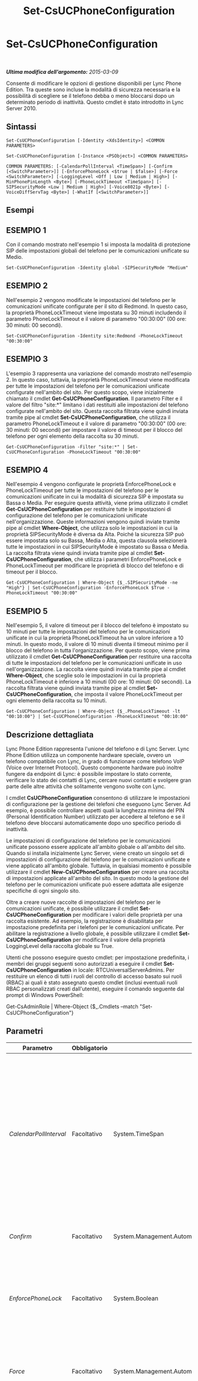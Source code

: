 ﻿---
title: Set-CsUCPhoneConfiguration
TOCTitle: Set-CsUCPhoneConfiguration
ms:assetid: f77456aa-992a-47d2-bdc7-5e3cbbfb6926
ms:mtpsurl: https://technet.microsoft.com/it-it/library/Gg413042(v=OCS.15)
ms:contentKeyID: 49302517
ms.date: 08/24/2015
mtps_version: v=OCS.15
ms.translationtype: HT
---

# Set-CsUCPhoneConfiguration

 

_**Ultima modifica dell'argomento:** 2015-03-09_

Consente di modificare le opzioni di gestione disponibili per Lync Phone Edition. Tra queste sono incluse la modalità di sicurezza necessaria e la possibilità di scegliere se il telefono debba o meno bloccarsi dopo un determinato periodo di inattività. Questo cmdlet è stato introdotto in Lync Server 2010.

## Sintassi

    Set-CsUCPhoneConfiguration [-Identity <XdsIdentity>] <COMMON PARAMETERS>

    Set-CsUCPhoneConfiguration [-Instance <PSObject>] <COMMON PARAMETERS>

    COMMON PARAMETERS: [-CalendarPollInterval <TimeSpan>] [-Confirm [<SwitchParameter>]] [-EnforcePhoneLock <$true | $false>] [-Force <SwitchParameter>] [-LoggingLevel <Off | Low | Medium | High>] [-MinPhonePinLength <Byte>] [-PhoneLockTimeout <TimeSpan>] [-SIPSecurityMode <Low | Medium | High>] [-Voice8021p <Byte>] [-VoiceDiffServTag <Byte>] [-WhatIf [<SwitchParameter>]]

## Esempi

## ESEMPIO 1

Con il comando mostrato nell'esempio 1 si imposta la modalità di protezione SIP delle impostazioni globali del telefono per le comunicazioni unificate su Medio.

    Set-CsUCPhoneConfiguration -Identity global -SIPSecurityMode "Medium"

## ESEMPIO 2

Nell'esempio 2 vengono modificate le impostazioni del telefono per le comunicazioni unificate configurate per il sito di Redmond. In questo caso, la proprietà PhoneLockTimeout viene impostata su 30 minuti includendo il parametro PhoneLockTimeout e il valore di parametro "00:30:00" (00 ore: 30 minuti: 00 secondi).

    Set-CsUCPhoneConfiguration -Identity site:Redmond -PhoneLockTimeout "00:30:00"

## ESEMPIO 3

L'esempio 3 rappresenta una variazione del comando mostrato nell'esempio 2. In questo caso, tuttavia, la proprietà PhoneLockTimeout viene modificata per tutte le impostazioni del telefono per le comunicazioni unificate configurate nell'ambito del sito. Per questo scopo, viene inizialmente chiamato il cmdlet **Get-CsUCPhoneConfiguration**. Il parametro Filter e il valore del filtro "site:\*" limitano i dati restituiti alle impostazioni del telefono configurate nell'ambito del sito. Questa raccolta filtrata viene quindi inviata tramite pipe al cmdlet **Set-CsUCPhoneConfiguration**, che utilizza il parametro PhoneLockTimeout e il valore di parametro "00:30:00" (00 ore: 30 minuti: 00 secondi) per impostare il valore di timeout per il blocco del telefono per ogni elemento della raccolta su 30 minuti.

    Get-CsUCPhoneConfiguration -Filter "site:*" | Set-CsUCPhoneConfiguration -PhoneLockTimeout "00:30:00"

## ESEMPIO 4

Nell'esempio 4 vengono configurate le proprietà EnforcePhoneLock e PhoneLockTimeout per tutte le impostazioni del telefono per le comunicazioni unificate in cui la modalità di sicurezza SIP è impostata su Bassa o Media. Per eseguire questa attività, viene prima utilizzato il cmdlet **Get-CsUCPhoneConfiguration** per restituire tutte le impostazioni di configurazione del telefono per le comunicazioni unificate nell'organizzazione. Queste informazioni vengono quindi inviate tramite pipe al cmdlet **Where-Object**, che utilizza solo le impostazioni in cui la proprietà SIPSecurityMode è diversa da Alta. Poiché la sicurezza SIP può essere impostata solo su Bassa, Media o Alta, questa clausola selezionerà tutte le impostazioni in cui SIPSecurityMode è impostato su Bassa o Media. La raccolta filtrata viene quindi inviata tramite pipe al cmdlet **Set-CsUCPhoneConfiguration**, che utilizza i parametri EnforcePhoneLock e PhoneLockTimeout per modificare le proprietà di blocco del telefono e di timeout per il blocco.

    Get-CsUCPhoneConfiguration | Where-Object {$_.SIPSecurityMode -ne "High"} | Set-CsUCPhoneConfiguration -EnforcePhoneLock $True -PhoneLockTimeout "00:30:00"

## ESEMPIO 5

Nell'esempio 5, il valore di timeout per il blocco del telefono è impostato su 10 minuti per tutte le impostazioni del telefono per le comunicazioni unificate in cui la proprietà PhoneLockTimeout ha un valore inferiore a 10 minuti. In questo modo, il valore di 10 minuti diventa il timeout minimo per il blocco del telefono in tutta l'organizzazione. Per questo scopo, viene prima utilizzato il cmdlet **Get-CsUCPhoneConfiguration** per restituire una raccolta di tutte le impostazioni del telefono per le comunicazioni unificate in uso nell'organizzazione. La raccolta viene quindi inviata tramite pipe al cmdlet **Where-Object**, che sceglie solo le impostazioni in cui la proprietà PhoneLockTimeout è inferiore a 10 minuti (00 ore: 10 minuti: 00 secondi). La raccolta filtrata viene quindi inviata tramite pipe al cmdlet **Set-CsUCPhoneConfiguration**, che imposta il valore PhoneLockTimeout per ogni elemento della raccolta su 10 minuti.

    Get-CsUCPhoneConfiguration | Where-Object {$_.PhoneLockTimeout -lt "00:10:00"} | Set-CsUCPhoneConfiguration -PhoneLockTimeout "00:10:00"

## Descrizione dettagliata

Lync Phone Edition rappresenta l'unione del telefono e di Lync Server. Lync Phone Edition utilizza un componente hardware speciale, ovvero un telefono compatibile con Lync, in grado di funzionare come telefono VoIP (Voice over Internet Protocol). Questo componente hardware può inoltre fungere da endpoint di Lync: è possibile impostare lo stato corrente, verificare lo stato dei contatti di Lync, cercare nuovi contatti e svolgere gran parte delle altre attività che solitamente vengono svolte con Lync.

I cmdlet **CsUCPhoneConfiguration** consentono di utilizzare le impostazioni di configurazione per la gestione dei telefoni che eseguono Lync Server. Ad esempio, è possibile controllare aspetti quali la lunghezza minima del PIN (Personal Identification Number) utilizzato per accedere al telefono e se il telefono deve bloccarsi automaticamente dopo uno specifico periodo di inattività.

Le impostazioni di configurazione del telefono per le comunicazioni unificate possono essere applicate all'ambito globale o all'ambito del sito. Quando si installa inizialmente Lync Server, viene creato un singolo set di impostazioni di configurazione del telefono per le comunicazioni unificate e viene applicato all'ambito globale. Tuttavia, in qualsiasi momento è possibile utilizzare il cmdlet **New-CsUCPhoneConfiguration** per creare una raccolta di impostazioni applicate all'ambito del sito. In questo modo la gestione del telefono per le comunicazioni unificate può essere adattata alle esigenze specifiche di ogni singolo sito.

Oltre a creare nuove raccolte di impostazioni del telefono per le comunicazioni unificate, è possibile utilizzare il cmdlet **Set-CsUCPhoneConfiguration** per modificare i valori delle proprietà per una raccolta esistente. Ad esempio, la registrazione è disabilitata per impostazione predefinita per i telefoni per le comunicazioni unificate. Per abilitare la registrazione a livello globale, è possibile utilizzare il cmdlet **Set-CsUCPhoneConfiguration** per modificare il valore della proprietà LoggingLevel della raccolta globale su True.

Utenti che possono eseguire questo cmdlet: per impostazione predefinita, i membri dei gruppi seguenti sono autorizzati a eseguire il cmdlet **Set-CsUCPhoneConfiguration** in locale: RTCUniversalServerAdmins. Per restituire un elenco di tutti i ruoli del controllo di accesso basato sui ruoli (RBAC) ai quali è stato assegnato questo cmdlet (inclusi eventuali ruoli RBAC personalizzati creati dall'utente), eseguire il comando seguente dal prompt di Windows PowerShell:

Get-CsAdminRole | Where-Object {$\_.Cmdlets –match "Set-CsUCPhoneConfiguration"}

## Parametri


<table>
<colgroup>
<col style="width: 25%" />
<col style="width: 25%" />
<col style="width: 25%" />
<col style="width: 25%" />
</colgroup>
<thead>
<tr class="header">
<th>Parametro</th>
<th>Obbligatorio</th>
<th>Tipo</th>
<th>Descrizione</th>
</tr>
</thead>
<tbody>
<tr class="odd">
<td><p><em>CalendarPollInterval</em></p></td>
<td><p>Facoltativo</p></td>
<td><p>System.TimeSpan</p></td>
<td><p>Indica con quale frequenza il dispositivo per le comunicazioni unificate recupera informazioni dal calendario di Outlook. Il valore deve essere specificato utilizzando il formato ore:minuti:secondi; ad esempio, per impostare l'intervallo di tempo su 1 ora, ovvero l'intervallo massimo consentito, utilizzare la sintassi seguente: -CalendarPollInterval &quot;01:00:00&quot;. Il valore predefinito è 3 minuti (00:03:00).</p></td>
</tr>
<tr class="even">
<td><p><em>Confirm</em></p></td>
<td><p>Facoltativo</p></td>
<td><p>System.Management.Automation.SwitchParameter</p></td>
<td><p>Viene visualizzata una richiesta di conferma prima di eseguire il comando.</p></td>
</tr>
<tr class="odd">
<td><p><em>EnforcePhoneLock</em></p></td>
<td><p>Facoltativo</p></td>
<td><p>System.Boolean</p></td>
<td><p>Consente di determinare se i telefoni per le comunicazioni unificate vengono bloccati automaticamente dopo il numero di minuti specificato da PhoneLockTimeout. Il valore predefinito è True.</p></td>
</tr>
<tr class="even">
<td><p><em>Force</em></p></td>
<td><p>Facoltativo</p></td>
<td><p>System.Management.Automation.SwitchParameter</p></td>
<td><p>Consente di evitare la visualizzazione di qualunque messaggio di errore non grave che potrebbe essere generato nel corso dell'esecuzione del comando.</p></td>
</tr>
<tr class="odd">
<td><p><em>Identity</em></p></td>
<td><p>Facoltativo</p></td>
<td><p>Microsoft.Rtc.Management.Xds.XdsIdentity</p></td>
<td><p>Rappresenta l'identificatore univoco assegnato alla raccolta di impostazioni di configurazione del telefono per le comunicazioni unificate. Utilizzare la sintassi di seguito per fare riferimento alle impostazioni globali: -Identity global. Per fare riferimento a una raccolta configurata nell'ambito del sito, utilizzare una sintassi simile alla seguente: -Identity site:Redmond. Non è possibile utilizzare caratteri jolly per specificare un'identità.</p>
<p>Se questo parametro viene omesso, il cmdlet <strong>Set-CsUCPhoneConfiguration</strong> modificherà le impostazioni globali.</p></td>
</tr>
<tr class="even">
<td><p><em>Instance</em></p></td>
<td><p>Facoltativo</p></td>
<td><p>Oggetto UcPhoneSettings</p></td>
<td><p>Consente di passare al cmdlet un riferimento a un oggetto anziché impostare singoli valori di parametro.</p></td>
</tr>
<tr class="odd">
<td><p><em>LoggingLevel</em></p></td>
<td><p>Facoltativo</p></td>
<td><p>Microsoft.Rtc.Management.WritableConfig.Policy.Voice.LoggingLevel</p></td>
<td><p>Consente la registrazione nel dispositivo per le comunicazioni unificate. I valori validi sono Disattivato, Basso, Medio e Alto. Il valore predefinito è Disattivato.</p></td>
</tr>
<tr class="even">
<td><p><em>MinPhonePinLength</em></p></td>
<td><p>Facoltativo</p></td>
<td><p>System.Byte</p></td>
<td><p>Specifica il numero minimo di cifre richiesto per i PIN (Personal Identification Number).</p>
<p>Valore minimo: 4</p>
<p>Valore massimo: 15</p>
<p>Valore predefinito: 6</p></td>
</tr>
<tr class="odd">
<td><p><em>PhoneLockTimeout</em></p></td>
<td><p>Facoltativo</p></td>
<td><p>System.TimeSpan</p></td>
<td><p>Specifica il periodo di tempo, in minuti, in cui un telefono per le comunicazioni unificate può restare inattivo prima che venga automaticamente attivato il blocco.</p>
<p>Il valore deve essere inferiore a 01:00:00 (1 ora). Il valore predefinito è 00:10:00 (10 minuti).</p></td>
</tr>
<tr class="even">
<td><p><em>SIPSecurityMode</em></p></td>
<td><p>Facoltativo</p></td>
<td><p>Microsoft.Rtc.Management.WritableConfig.Policy.Voice.SIPSecurityMode</p></td>
<td><p>Specifica il livello di sicurezza che il server applica alle sessioni SIP avviate mediante un telefono per le comunicazioni unificate.</p>
<p>I valori validi sono:</p>
<p>Bassa (consente qualsiasi tipo di autorizzazione o trasporto).</p>
<p>Media (è necessario NTLM o Kerberos per l'autenticazione degli utenti).</p>
<p>Alta (è necessario NTLM o Kerberos per l'autenticazione degli utenti e TLS per le connessioni SIP).</p>
<p>Il valore predefinito è High.</p></td>
</tr>
<tr class="odd">
<td><p><em>Voice8021p</em></p></td>
<td><p>Facoltativo</p></td>
<td><p>System.Byte</p></td>
<td><p>Specifica il valore della priorità utente (il valore 802.1p) per il traffico vocale nella distribuzione di Lync Server.</p>
<p>Questa impostazione viene applicata solo nelle reti in cui i commutatori e i bridge supportano lo standard 802.1p. Il valore minimo per questa proprietà è 0 e il valore massimo è 7. Il valore predefinito è 0.</p></td>
</tr>
<tr class="even">
<td><p><em>VoiceDiffServTag</em></p></td>
<td><p>Facoltativo</p></td>
<td><p>System.Byte</p></td>
<td><p>Specifica la rappresentazione decimale dell'indicazione di priorità DSCP (DiffServ Code Point) a 6 bit che definisce l'opzione PHB (Per Hop Behavior) per i pacchetti IP passati dai telefoni per le comunicazioni unificate gestiti da questo server.</p>
<p>Questo valore deve essere compreso tra 0 e 63, inclusi. Il valore predefinito è 40.</p></td>
</tr>
<tr class="odd">
<td><p><em>WhatIf</em></p></td>
<td><p>Facoltativo</p></td>
<td><p>System.Management.Automation.SwitchParameter</p></td>
<td><p>Descrive ciò che accadrebbe se si eseguisse il comando senza eseguirlo realmente.</p></td>
</tr>
</tbody>
</table>


## Tipi di input

Oggetto Microsoft.Rtc.Management.WritableConfig.Policy.Voice.UcPhoneSettings. Il cmdlet **Set-CsUCPhoneConfiguration** accetta istanze inviate tramite pipe dell'oggetto delle impostazioni del telefono per le comunicazioni unificate.

## Tipi restituiti

Il cmdlet **Set-CsUCPhoneConfiguration** non restituisce un valore o un oggetto. Il cmdlet configura invece istanze dell'oggetto Microsoft.Rtc.Management.WritableConfig.Policy.Voice.UcPhoneSettings.

## Vedere anche

#### Ulteriori risorse

[Get-CsUCPhoneConfiguration](get-csucphoneconfiguration.md)  
[New-CsUCPhoneConfiguration](new-csucphoneconfiguration.md)  
[Remove-CsUCPhoneConfiguration](remove-csucphoneconfiguration.md)

